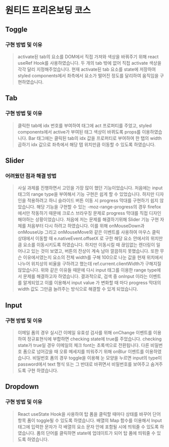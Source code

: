 # 원티드 프리온보딩 코스
## Toggle
### 구현 방법 및 이유 
> activate된 tab의 요소를 DOM에서 직접 가져와 색상을 바꿔주기 위해 react useRef Hook를 사용하였습니다. 두 개의 tab 밖에 없어 직접 activate 색상을 각각 달리 지정해주었습니다. 현재 activate된 tab 요소를 state에 저장하여 styled components에서 좌측에서 요소가 떨어진 정도를 달리하여 움직임을 구현하였습니다.  

## Tab
### 구현 방법 및 이유
> 클릭한 tab에 idx 번호를 부여하여 태그에 act 프로퍼티를 주었고, styled components에서 active가 부여된 태그 색상이 바뀌도록 props를 이용하였습니다. Bar 태그에는 클릭된 tab의 idx 값을 프로퍼티로 부여하여 한 탭의 width 곱하기 idx 값으로 좌측에서 해당 탭 위치만큼 이동할 수 있도록 하였습니다. 

## Slider
### 어려웠던 점과 해결 방법
> 사실 과제를 진행하면서 고민을 가장 많이 했던 기능이었습니다. 처음에는 input 태그의 range type을 부여해서 기능 구현은 쉽게 할 수 있었습니다. 하지만 디자인을 적용하려고 하니 슬라이드 버튼 이동 시 progress 막대를 구현하기 쉽지 않았습니다. 해당 기능을 구현할 수 있는 -moz-range-progress의 경우 firefox에서만 작동하기 때문에 크로스 브라우징 문제로 progress 막대를 직접 디자인 해야하는 상황이었습니다. 처음에 저는 문제를 해결하기위해 Slider 기능 구현 자체를 처음부터 다시 하려고 하였습니다. 이를 위해 onMouseDown과 onMouseUp 그리고 onMouseMove와 같은 이벤트를 사용하여 마우스 클릭 상태에서 이동할 때 e.nativeEvent.offsetX 로 구한 해당 요소 안에서의 위치만큼 요소를 이동시키도록 하였습니다. 하지만 이동시킬 때 끊임없는 렌더링이 일어나고 있는 것이 보였고, 버튼의 잔상이 계속 남아 깔끔하지 못했습니다. 또한 무슨 이유에서였는지 요소의 전체 width를 구해 100으로 나눈 값을 현재 위치에서 나누어 위치상의 비율을 구하려고 했는데 ref.current.clientWidth가 구해지질 않았습니다. 위와 같은 이유들 때문에 다시 input 태그를 이용한 range type에서 문제를 해결하고자 하였습니다. 
결과적으로, 검색 중 onInput 이라는 이벤트를 알게되었고 이를 이용해서 input value 가 변화할 때 마다 progress 막대의 width 값도 그만큼 늘려주는 방식으로 해결할 수 있게 되었습니다. 

## Input
### 구현 방법 및 이유
> 이메일 폼의 경우 실시간 이메일 유효성 검사를 위해 onChange 이벤트를 이용하여 정규표현식에 부합하면 checking state에 true를 주었습니다. checking state가 true일 경우 이메일의 체크 font는 초록색으로 전환됩니다. 다른 비밀번호 폼으로 넘어갔을 때 오류 메세지를 띄워주기 위해 onBlur 이벤트를 이용하였습니다. 비밀번호 폼의 경우 toggle을 이용해 눈 모양을 누르면 input의 type이 password에서 text 형식 또는 그 반대로 바뀌면서 비밀번호를 보여주고 숨겨주도록 구현 하였습니다. 

## Dropdown
### 구현 방법 및 이유
> React useState Hook을 사용하여 탑 폼을 클릭할 때마다 상태를 바꾸어 단어 항목 폼이 toggle될 수 있도록 하였습니다. 배열의 Map 함수를 이용해서 Input 태그에 입력한 문자가 각 배열의 요소 문자 안에 포함될 시에 띄워줄 수 있도록 하였습니다. 폼의 단어를 클릭하면 state에 업데이트가 되어 탑 폼에 띄워줄 수 있도록 하였습니다.  
